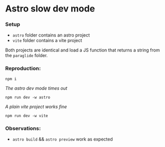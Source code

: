 # Astro slow dev mode

### Setup

- `astro` folder contains an astro project
- `vite` folder contains a vite project

Both projects are identical and load a JS function that returns a string from the `paraglide` folder.

### Reproduction:

```
npm i
```

_The astro dev mode times out_

```
npm run dev -w astro
```

_A plain vite project works fine_

```
npm run dev -w vite
```

### Observations:

- `astro build` && `astro preview` work as expected
